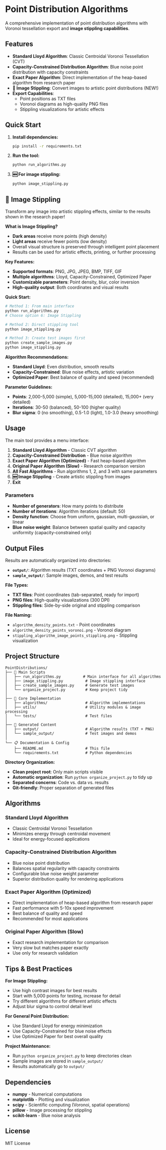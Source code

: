 # Point Distribution Algorithms

A comprehensive implementation of point distribution algorithms with Voronoi tessellation export and **image stippling capabilities**.

## Features

- **Standard Lloyd Algorithm**: Classic Centroidal Voronoi Tessellation (CVT)
- **Capacity-Constrained Distribution Algorithm**: Blue noise point distribution with capacity constraints
- **Exact Paper Algorithm**: Direct implementation of the heap-based algorithm from research paper
- **🎨 Image Stippling**: Convert images to artistic point distributions (NEW!)
- **Export Capabilities**: 
  - Point positions as TXT files
  - Voronoi diagrams as high-quality PNG files
  - Stippling visualizations for artistic effects

## Quick Start

1. **Install dependencies:**
   ```bash
   pip install -r requirements.txt
   ```

2. **Run the tool:**
   ```bash
   python run_algorithms.py
   ```

3. **🆕 For image stippling:**
   ```bash
   python image_stippling.py
   ```

## 🎨 Image Stippling

Transform any image into artistic stippling effects, similar to the results shown in the research paper!

**What is Image Stippling?**
- **Dark areas** receive more points (high density)
- **Light areas** receive fewer points (low density)  
- Overall visual structure is preserved through intelligent point placement
- Results can be used for artistic effects, printing, or further processing

**Key Features:**
- **Supported formats**: PNG, JPG, JPEG, BMP, TIFF, GIF
- **Multiple algorithms**: Lloyd, Capacity-Constrained, Optimized Paper
- **Customizable parameters**: Point density, blur, color inversion
- **High-quality output**: Both coordinates and visual results

**Quick Start:**
```bash
# Method 1: From main interface
python run_algorithms.py
# Choose option 6: Image Stippling

# Method 2: Direct stippling tool
python image_stippling.py

# Method 3: Create test images first
python create_sample_images.py
python image_stippling.py
```

**Algorithm Recommendations:**
- **Standard Lloyd**: Even distribution, smooth results
- **Capacity-Constrained**: Blue noise effects, artistic variation  
- **Optimized Paper**: Best balance of quality and speed (recommended)

**Parameter Guidelines:**
- **Points**: 2,000-5,000 (simple), 5,000-15,000 (detailed), 15,000+ (very detailed)
- **Iterations**: 30-50 (balanced), 50-100 (higher quality)
- **Blur sigma**: 0 (no smoothing), 0.5-1.0 (light), 1.0-3.0 (heavy smoothing)

## Usage

The main tool provides a menu interface:

1. **Standard Lloyd Algorithm** - Classic CVT algorithm
2. **Capacity-Constrained Distribution** - Blue noise algorithm  
3. **Exact Paper Algorithm (Optimized)** - Fast heap-based algorithm
4. **Original Paper Algorithm (Slow)** - Research comparison version
5. **All Fast Algorithms** - Run algorithms 1, 2, and 3 with same parameters
6. **🆕 Image Stippling** - Create artistic stippling from images
0. **Exit**

### Parameters

- **Number of generators**: How many points to distribute
- **Number of iterations**: Algorithm iterations (default: 50)
- **Density function**: Choose from uniform, gaussian, multi-gaussian, or linear
- **Blue noise weight**: Balance between spatial quality and capacity uniformity (capacity-constrained only)

## Output Files

Results are automatically organized into directories:

- **`output/`**: Algorithm results (TXT coordinates + PNG Voronoi diagrams)
- **`sample_output/`**: Sample images, demos, and test results

**File Types:**
- **TXT files**: Point coordinates (tab-separated, ready for import)
- **PNG files**: High-quality visualizations (300 DPI)
- **Stippling files**: Side-by-side original and stippling comparison

**File Naming:**
- `algorithm_density_points.txt` - Point coordinates
- `algorithm_density_points_voronoi.png` - Voronoi diagram  
- `stippling_algorithm_image_points_stippling.png` - Stippling visualization

## Project Structure

```
PointDistributions/
├── 🐍 Main Scripts
│   ├── run_algorithms.py          # Main interface for all algorithms
│   ├── image_stippling.py          # Image stippling interface  
│   ├── create_sample_images.py     # Generate test images
│   └── organize_project.py         # Keep project tidy
│
├── 📁 Core Implementation
│   ├── algorithms/                 # Algorithm implementations
│   ├── utils/                      # Utility modules & image processing
│   └── tests/                      # Test files
│
├── 📁 Generated Content
│   ├── output/                     # Algorithm results (TXT + PNG)
│   └── sample_output/              # Test images and demos
│
└── 📋 Documentation & Config
    ├── README.md                   # This file
    └── requirements.txt            # Python dependencies
```

**Directory Organization:**
- **Clean project root**: Only main scripts visible
- **Automatic organization**: Run `python organize_project.py` to tidy up
- **Separated concerns**: Code vs. data vs. results
- **Git-friendly**: Proper separation of generated files

## Algorithms

### Standard Lloyd Algorithm
- Classic Centroidal Voronoi Tessellation
- Minimizes energy through centroidal movement
- Ideal for energy-focused applications

### Capacity-Constrained Distribution Algorithm  
- Blue noise point distribution
- Balances spatial regularity with capacity constraints
- Configurable blue noise weight parameter
- Superior distribution quality for rendering applications

### Exact Paper Algorithm (Optimized)
- Direct implementation of heap-based algorithm from research paper
- Fast performance with 5-10x speed improvement
- Best balance of quality and speed
- Recommended for most applications

### Original Paper Algorithm (Slow)
- Exact research implementation for comparison
- Very slow but matches paper exactly
- Use only for research validation

## Tips & Best Practices

**For Image Stippling:**
- Use high contrast images for best results
- Start with 5,000 points for testing, increase for detail
- Try different algorithms for different artistic effects
- Adjust blur sigma to control detail level

**For General Point Distribution:**
- Use Standard Lloyd for energy minimization
- Use Capacity-Constrained for blue noise effects
- Use Optimized Paper for best overall quality

**Project Maintenance:**
- Run `python organize_project.py` to keep directories clean
- Sample images are stored in `sample_output/`
- Results automatically go to `output/`

## Dependencies

- **numpy** - Numerical computations
- **matplotlib** - Plotting and visualization  
- **scipy** - Scientific computing (Voronoi, spatial operations)
- **pillow** - Image processing for stippling
- **scikit-learn** - Blue noise analysis

## License

MIT License